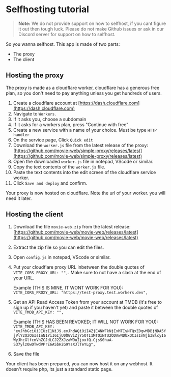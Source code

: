 # Selfhosting tutorial

> **Note:** We do not provide support on how to selfhost, if you cant figure it out then tough luck. Please do not make Github issues or ask in our Discord server for support on how to selfhost.

So you wanna selfhost. This app is made of two parts:
 - The proxy
 - The client

## Hosting the proxy

The proxy is made as a cloudflare worker, cloudflare has a generous free plan, so you don't need to pay anything unless you get hundreds of users.

1. Create a cloudflare account at [https://dash.cloudflare.com](https://dash.cloudflare.com)
2. Navigate to `Workers`.
3. If it asks you, choose a subdomain
4. If it asks for a workers plan, press "Continue with free"
5. Create a new service with a name of your choice. Must be type `HTTP handler`
6. On the service page, Click `Quick edit`
7. Download the `worker.js` file from the latest release of the proxy: [https://github.com/movie-web/simple-proxy/releases/latest](https://github.com/movie-web/simple-proxy/releases/latest)
8. Open the downloaded `worker.js` file in notepad, VScode or similar.
9. Copy the text contents of the `worker.js` file.
10. Paste the text contents into the edit screen of the cloudflare service worker.
11. Click `Save and deploy` and confirm.

Your proxy is now hosted on cloudflare. Note the url of your worker. you will need it later.

## Hosting the client

1. Download the file `movie-web.zip` from the latest release: [https://github.com/movie-web/movie-web/releases/latest](https://github.com/movie-web/movie-web/releases/latest)
2. Extract the zip file so you can edit the files.
3. Open `config.js` in notepad, VScode or similar.
4. Put your cloudflare proxy URL inbetween the double quotes of `VITE_CORS_PROXY_URL: "",`. Make sure to not have a slash at the end of your URL.

   Example (THIS IS MINE, IT WONT WORK FOR YOU): `VITE_CORS_PROXY_URL: "https://test-proxy.test.workers.dev",`
5. Get an API Read Access Token from your account at TMDB (it's free to sign up if you haven't yet) and paste it between the double quotes of `VITE_TMDB_API_KEY: "",`

   Example (THIS HAS BEEN REVOKED; IT WILL NOT WORK FOR YOU): `VITE_TMDB_API_KEY: "eyJhbGciOiJIUzI1NiJ9.eyJhdWQiOiI4ZjE4NWFkNjExMTIyNTQxZDgwMDBjNDA5YjVlY2QzOSIsInN1YiI6IjU0OGViZjY5OTI1MTQxNTU2ODAwNDUxOCIsInNjb3BlcyI6WyJhcGlfcmVhZCJdLCJ2ZXJzaW9uIjoxfQ.CjsS0haA-S37ylzOwOTwdVPrE6ASbH2G9YsXJlTeYLg",`
5. Save the file

Your client has been prepared, you can now host it on any webhost.
It doesn't require php, its just a standard static page.
